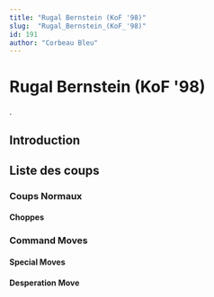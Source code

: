 ```yaml
---
title: "Rugal Bernstein (KoF '98)"
slug:  "Rugal_Bernstein_(KoF_'98)"
id: 191
author: "Corbeau Bleu"
---
```


# Rugal Bernstein (KoF '98)

.

## Introduction

## Liste des coups

### Coups Normaux

#### Choppes

### Command Moves

#### Special Moves

#### Desperation Move
